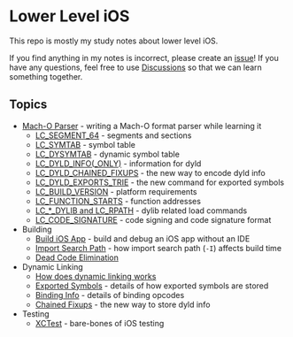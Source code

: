 # Lower Level iOS
This repo is mostly my study notes about lower level iOS.

If you find anything in my notes is incorrect, please create an [issue](https://github.com/qyang-nj/llios/issues)! If you have any questions, feel free to use [Discussions](https://github.com/qyang-nj/llios/discussions) so that we can learn something together.

## Topics
* [Mach-O Parser](./macho_parser) - writing a Mach-O format parser while learning it
    * [LC_SEGMENT_64](./macho_parser/docs/LC_SEGMENT_64.md) - segments and sections
    * [LC_SYMTAB](./macho_parser/docs/LC_SYMTAB.md) - symbol table
    * [LC_DYSYMTAB](./macho_parser/docs/LC_DYSYMTAB.md) - dynamic symbol table
    * [LC_DYLD_INFO(_ONLY)](./macho_parser/docs/LC_DYLD_INFO.md) - information for dyld
    * [LC_DYLD_CHAINED_FIXUPS](./dynamic_linking/chained_fixups.md) - the new way to encode dyld info
    * [LC_DYLD_EXPORTS_TRIE](./exported_symbol/README.md) - the new command for exported symbols
    * [LC_BUILD_VERSION](./macho_parser/docs/LC_BUILD_VERSION.md) - platform requirements
    * [LC_FUNCTION_STARTS](./macho_parser/docs/LC_FUNCTION_STARTS.md) - function addresses
    * [LC_*_DYLIB and LC_RPATH](./macho_parser/docs/LC_dylib.md) - dylib related load commands
    * [LC_CODE_SIGNATURE](./macho_parser/docs/LC_CODE_SIGNATURE.md) - code signing and code signature format
* Building
    * [Build iOS App](./build_ios_app) - build and debug an iOS app without an IDE
    * [Import Search Path](./import_search_path) - how import search path (`-I`) affects build time
    * [Dead Code Elimination](./dce)
* Dynamic Linking
    * [How does dynamic linking works](./dynamic_linking)
    * [Exported Symbols](./exported_symbol/) - details of how exported symbols are stored
    * [Binding Info](./dynamic_linking/docs/BindingInfo.md) - details of binding opcodes
    * [Chained Fixups](./dynamic_linking/chained_fixups.md) - the new way to store dyld info
* Testing
    * [XCTest](./xctest) - bare-bones of iOS testing

